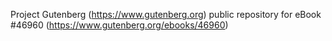 Project Gutenberg (https://www.gutenberg.org) public repository for eBook #46960 (https://www.gutenberg.org/ebooks/46960)
